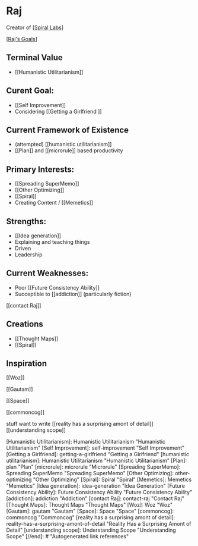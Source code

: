 # Raj

Creator of [[Spiral Labs]]

[[Raj's Goals]]

## Terminal Value
- [[Humanistic Utilitarianism]]

## Curent Goal: 
- [[Self Improvement]]
- Considering [[Getting a Girlfriend ]]

## Current Framework of Existence
- (attempted) [[humanistic utilitarianism]]
- [[Plan]] and [[microrule]] based productivity
## Primary Interests:

- [[Spreading SuperMemo]]
- [[Other Optimizing]] 
- [[Spiral]]
- Creating Content / [[Memetics]]


## Strengths:

- [[Idea generation]]
- Explaining and teaching things
- Driven 
- Leadership


## Current Weaknesses:
- Poor [[Future Consistency Ability]]
- Succeptible to [[addiction]] (particularly fiction)


[[contact Raj]]

## Creations
- [[Thought Maps]]
- [[Spiral]]

## Inspiration
[[Woz]]

[[Gautam]]

[[Space]]

[[commoncog]]


stuff want to write
[[reality has a surprising amont of detail]]
[[understanding scope]]

[//begin]: # "Autogenerated link references for markdown compatibility"
[Spiral Labs]: Spiral-Labs "Spiral Labs"
[Raj's Goals]: rajs-goals "Raj's Goals"
[Humanistic Utilitarianism]: Humanistic Utilitarianism "Humanistic Utilitarianism"
[Self Improvement]: self-improvement "Self Improvement"
[Getting a Girlfriend]: getting-a-girlfriend "Getting a Girlfriend"
[humanistic utilitarianism]: Humanistic Utilitarianism "Humanistic Utilitarianism"
[Plan]: plan "Plan"
[microrule]: microrule "Microrule"
[Spreading SuperMemo]: Spreading SuperMemo "Spreading SuperMemo"
[Other Optimizing]: other-optimizing "Other Optimizing"
[Spiral]: Spiral "Spiral"
[Memetics]: Memetics "Memetics"
[Idea generation]: idea-generation "Idea Generation"
[Future Consistency Ability]: Future Consistency Ability "Future Consistency Ability"
[addiction]: addiction "Addiction"
[contact Raj]: contact-raj "Contact Raj"
[Thought Maps]: Thought Maps "Thought Maps"
[Woz]: Woz "Woz"
[Gautam]: gautam "Gautam"
[Space]: Space "Space"
[commoncog]: commoncog "Commoncog"
[reality has a surprising amont of detail]: reality-has-a-surprising-amont-of-detail "Reality Has a Surprising Amont of Detail"
[understanding scope]: Understanding Scope "Understanding Scope"
[//end]: # "Autogenerated link references"